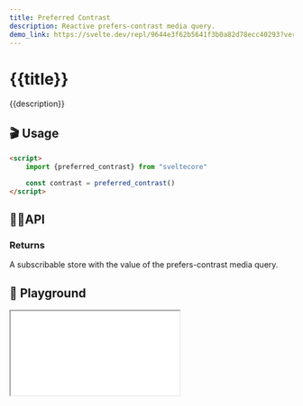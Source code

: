 ```yaml
---
title: Preferred Contrast
description: Reactive prefers-contrast media query.
demo_link: https://svelte.dev/repl/9644e3f62b5641f3b0a82d78ecc40293?version=3.53.1
---
```


# {{title}}

{{description}}

## 🎬 Usage

```html
<script>
    import {preferred_contrast} from "sveltecore"

    const contrast = preferred_contrast()
</script>
```

## 👩‍💻API

### Returns

A subscribable store with the value of the prefers-contrast media query.

## 🧪 Playground

<iframe class="h-120 w-full" src="{{demo_link}}"></iframe>

